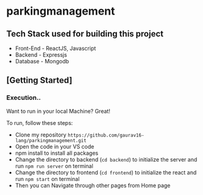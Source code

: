 # parkingmanagement

## Tech Stack used for building this project
* Front-End - ReactJS, Javascript
* Backend - Expressjs
* Database - Mongodb

## [Getting Started]

### Execution..
Want to run in your local Machine? Great!

To run, follow these steps:

- Clone my repository `https://github.com/gaurav16-lang/parkingmanagement.git`
- Open the code in your VS code
- npm install to install all packages
- Change the directory to backend (`cd backend`) to initialize the server and run `npm run server` on terminal
- Change the directory to frontend (`cd frontend`) to initialize the react and run `npm start` on terminal
- Then you can Navigate through other pages from Home page
